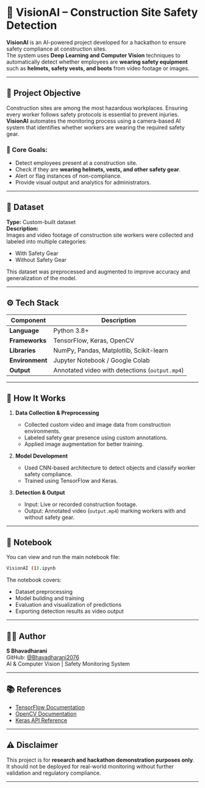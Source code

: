 # 🦺 VisionAI – Construction Site Safety Detection

**VisionAI** is an AI-powered project developed for a hackathon to ensure safety compliance at construction sites.  
The system uses **Deep Learning and Computer Vision** techniques to automatically detect whether employees are **wearing safety equipment** such as **helmets, safety vests, and boots** from video footage or images.

---

## 🎯 Project Objective

Construction sites are among the most hazardous workplaces. Ensuring every worker follows safety protocols is essential to prevent injuries.  
**VisionAI** automates the monitoring process using a camera-based AI system that identifies whether workers are wearing the required safety gear.

### 🧠 Core Goals:
- Detect employees present at a construction site.
- Check if they are **wearing helmets, vests, and other safety gear**.
- Alert or flag instances of non-compliance.
- Provide visual output and analytics for administrators.

---

## 📂 Dataset

**Type:** Custom-built dataset  
**Description:**  
Images and video footage of construction site workers were collected and labeled into multiple categories:
- With Safety Gear  
- Without Safety Gear  

This dataset was preprocessed and augmented to improve accuracy and generalization of the model.

---

## ⚙️ Tech Stack

| Component | Description |
|------------|-------------|
| **Language** | Python 3.8+ |
| **Frameworks** | TensorFlow, Keras, OpenCV |
| **Libraries** | NumPy, Pandas, Matplotlib, Scikit-learn |
| **Environment** | Jupyter Notebook / Google Colab |
| **Output** | Annotated video with detections (`output.mp4`) |

---

## 🚀 How It Works

1. **Data Collection & Preprocessing**  
   - Collected custom video and image data from construction environments.  
   - Labeled safety gear presence using custom annotations.  
   - Applied image augmentation for better training.

2. **Model Development**  
   - Used CNN-based architecture to detect objects and classify worker safety compliance.  
   - Trained using TensorFlow and Keras.

3. **Detection & Output**  
   - Input: Live or recorded construction footage.  
   - Output: Annotated video (`output.mp4`) marking workers with and without safety gear.

---

## 🧾 Notebook

You can view and run the main notebook file:
```bash
VisionAI (1).ipynb
```

The notebook covers:
- Dataset preprocessing  
- Model building and training  
- Evaluation and visualization of predictions  
- Exporting detection results as video output

---

## 👩‍💻 Author

**S Bhavadharani**  
GitHub: [@Bhavadharani2076](https://github.com/Bhavadharani2076)  
AI & Computer Vision | Safety Monitoring System  

---

## 📚 References

- [TensorFlow Documentation](https://www.tensorflow.org/)  
- [OpenCV Documentation](https://docs.opencv.org/)  
- [Keras API Reference](https://keras.io/api/)

---

## ⚠️ Disclaimer

This project is for **research and hackathon demonstration purposes only**.  
It should not be deployed for real-world monitoring without further validation and regulatory compliance.

---
